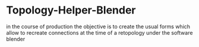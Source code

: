 # Topology-Helper-Blender
in the course of production the objective is to create the usual forms which allow to recreate connections at the time of a retopology under the software blender
